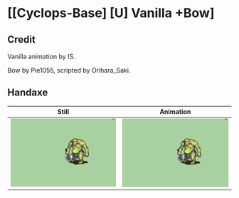 # [\[Cyclops-Base\] \[U\] Vanilla +Bow]

## Credit

Vanilla animation by IS.

Bow by Pie1055, scripted by Orihara_Saki.

## Handaxe

| Still | Animation |
| :---: | :-------: |
| ![Handaxe still](./Handaxe_000.png) | ![Handaxe animation](./Handaxe.gif) |
